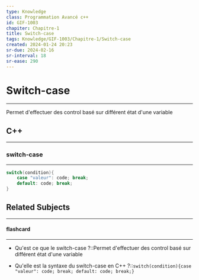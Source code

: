 ```yaml
---
type: Knowledge
class: Programmation Avancé c++
id: GIF-1003
chapiter: Chapitre-1
title: Switch-case
tags: Knowledge/GIF-1003/Chapitre-1/Switch-case
created: 2024-01-24 20:23
sr-due: 2024-02-16
sr-interval: 18
sr-ease: 290
---
```

# Switch-case
----
Permet d'effectuer des control basé sur différent état d'une variable

## C++
----
### switch-case
----
```C++
switch(condition){
	case "valeur": code; break;
	default: code; break;
}
```

## Related Subjects
----
#### flashcard 
----
- Qu'est ce que le switch-case ?::Permet d'effectuer des control basé sur différent état d'une variable
<!--SR:!2024-02-06,8,270-->
- Qu'elle est la syntaxe du switch-case en C++ ?::`switch(condition){case "valeur": code; break; default: code; break;}`
<!--SR:!2024-02-10,8,250-->
